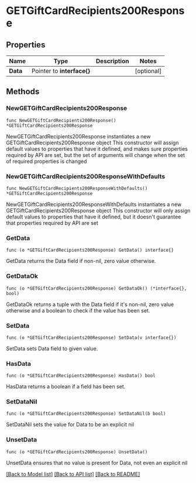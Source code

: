 # GETGiftCardRecipients200Response

## Properties

Name | Type | Description | Notes
------------ | ------------- | ------------- | -------------
**Data** | Pointer to **interface{}** |  | [optional] 

## Methods

### NewGETGiftCardRecipients200Response

`func NewGETGiftCardRecipients200Response() *GETGiftCardRecipients200Response`

NewGETGiftCardRecipients200Response instantiates a new GETGiftCardRecipients200Response object
This constructor will assign default values to properties that have it defined,
and makes sure properties required by API are set, but the set of arguments
will change when the set of required properties is changed

### NewGETGiftCardRecipients200ResponseWithDefaults

`func NewGETGiftCardRecipients200ResponseWithDefaults() *GETGiftCardRecipients200Response`

NewGETGiftCardRecipients200ResponseWithDefaults instantiates a new GETGiftCardRecipients200Response object
This constructor will only assign default values to properties that have it defined,
but it doesn't guarantee that properties required by API are set

### GetData

`func (o *GETGiftCardRecipients200Response) GetData() interface{}`

GetData returns the Data field if non-nil, zero value otherwise.

### GetDataOk

`func (o *GETGiftCardRecipients200Response) GetDataOk() (*interface{}, bool)`

GetDataOk returns a tuple with the Data field if it's non-nil, zero value otherwise
and a boolean to check if the value has been set.

### SetData

`func (o *GETGiftCardRecipients200Response) SetData(v interface{})`

SetData sets Data field to given value.

### HasData

`func (o *GETGiftCardRecipients200Response) HasData() bool`

HasData returns a boolean if a field has been set.

### SetDataNil

`func (o *GETGiftCardRecipients200Response) SetDataNil(b bool)`

 SetDataNil sets the value for Data to be an explicit nil

### UnsetData
`func (o *GETGiftCardRecipients200Response) UnsetData()`

UnsetData ensures that no value is present for Data, not even an explicit nil

[[Back to Model list]](../README.md#documentation-for-models) [[Back to API list]](../README.md#documentation-for-api-endpoints) [[Back to README]](../README.md)


